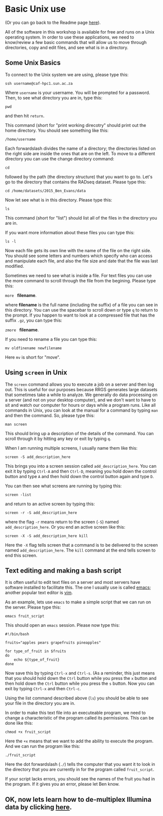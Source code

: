 # Basic Unix use

(Or you can go back to the Readme page [here](https://github.com/evansbenj/Reduced-Representation-Workshop/blob/master/1_README.md)).

All of the software in this workshop is available for free and runs on a Unix operating system.  In order to use these applications, we need to know/review a few basic commands that will allow us to move through directories, copy and edit files, and see what is in a directory.

## Some Unix Basics

To connect to the Unix system we are using, please type this:

`ssh username@caf-hpc1.sun.ac.za`

Where `username` is your username.  You will be prompted for a password. Then, to see what directory you are in, type this:

`pwd`

and then hit `return`.  

This command (short for "print working direcotry" should print out the home directory.  You should see something like this:

`/home/username`

Each forwardslash divides the name of a directory; the directories listed on the right side are inside the ones that are on the left.  To move to a different directory you can use the change directory command:

`cd`

followed by the path (the directory structure) that you want to go to.  Let's go to the directory that contains the RADseq dataset.  Please type this:

`cd /home/datasets/2015_Ben_Evans/data` 

Now let see what is in this directory.  Please type this:

`ls`

This command (short for "list") should list all of the files in the directory you are in.  

If you want more information about these files you can type this:

`ls -l`

Now each file gets its own line with the name of the file on the right side. You should see some letters and numbers which specify who can access and manipulate each file, and also the file size and date that the file was last modified.

Sometimes we need to see what is inside a file. For text files you can use the more command to scroll through the file from the begining.  Please type this:

`more ` **filename**.

where **filename** is the full name (including the suffix) of a file you can see in this directory.  You can use the spacebar to scroll down or type `q` to return to the prompt.  If you happen to want to look at a compressed file that has the suffix `.gz`, you can type this:

`zmore ` **filename**.

If you need to rename a file you can type this:

`mv oldfinename newfilename`

Here `mv` is short for "move".

## Using `screen` in Unix

The `screen` command allows you to execute a job on a server and then log out.  This is useful for our purposes because RRGS generates large datasets that sometimes take a while to analyze.  We generally do data processing on a server (and not on your desktop computer), and we don't want to have to sit and watch our computer for hours or days while a program runs.  Like all commands in Unix, you can look at the manual for a command by typing `man` and then the command.  So, please type this:

`man screen`

This should bring up a description of the details of the command.  You can scroll through it by hitting any key or exit by typing `q`.

When I am running multiple screens, I usually name them like this:

`screen -S add_description_here`

This brings you into a screen session called `add_description_here`.  You can exit it by typing `Ctrl-A` and then `Ctrl-D`, meaning you hold down the control button and type `A` and then hold down the control button again and type `D`.

You can then see what screens are running by typing this:

`screen -list`

and return to an active screen by typing this:

`screen -r -S add_description_here`

where the flag `-r` means return to the screen (`-S`) named `add_description_here`.  Or you end an active screen like this:

`screen -X -S add_description_here kill`

Here the `-X` flag tells screen that a command is to be delivered to the screen named `add_description_here`.  The `kill` command at the end tells screen to end this screen.

## Text editing and making a bash script

It is often useful to edit text files on a server and most servers have software installed to facilitate this.  The one I usually use is called [emacs](http://www.gnu.org/software/emacs/); another popular text editor is [vim](http://www.vim.org/about.php).

As an example, lets use `emacs` to make a simple script that we can run on the server.  Please type this:

`emacs fruit_script`

This should open an `emacs` session.  Please now type this:

```
#!/bin/bash

fruits="apples pears grapefruits pineapples"

for type_of_fruit in $fruits
do
	echo ${type_of_fruit}
done
```

Now save this by typing `Ctrl-x` and `Ctrl-s`.  (As a reminder, this just means that you should hold down the `Ctrl` button while you press the `x` button and then hold down the `Ctrl` button while you press the `s` button.  Now you can exit by typing `Ctrl-x` and then `Ctrl-c`.

Using the list command described above (`ls`) you should be able to see your file in the directory you are in.

In order to make this text file into an executeable program, we need to change a characteristic of the program called its permissions.  This can be done like this:

`chmod +x fruit_script`

Here the `+x` means that we want to add the ability to execute the program.  And we can run the program like this:

`./fruit_script`

Here the dot forwardslash (`./`) tells the computer that you want it to look in the directory that you are currently in for the program called `fruit_script`.

If your script lacks errors, you should see the names of the fruit you had in the program.  If it gives you an error, please let Ben know.

## OK, now lets learn how to de-multiplex Illumina data by clicking [here](https://github.com/evansbenj/Reduced-Representation-Workshop/blob/master/3_De-multiplexing.md).
